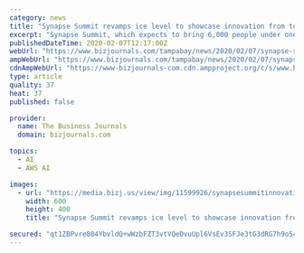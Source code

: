```yaml
---
category: news
title: "Synapse Summit revamps ice level to showcase innovation from top Tampa Bay companies"
excerpt: "Synapse Summit, which expects to bring 6,000 people under one roof in less than one week, will kick off with one major change. The summit's ice level, which has been used in years past for VIP sponsors and showcase its keynotes,"
publishedDateTime: 2020-02-07T12:17:00Z
webUrl: "https://www.bizjournals.com/tampabay/news/2020/02/07/synapse-summit-revamps-icelevel-to-showcase.html"
ampWebUrl: "https://www.bizjournals.com/tampabay/news/2020/02/07/synapse-summit-revamps-icelevel-to-showcase.amp.html"
cdnAmpWebUrl: "https://www-bizjournals-com.cdn.ampproject.org/c/s/www.bizjournals.com/tampabay/news/2020/02/07/synapse-summit-revamps-icelevel-to-showcase.amp.html"
type: article
quality: 37
heat: 37
published: false

provider:
  name: The Business Journals
  domain: bizjournals.com

topics:
  - AI
  - AWS AI

images:
  - url: "https://media.bizj.us/view/img/11599926/synapsesummitinnovationsontheice*600xx1500-1000-36-0.jpg"
    width: 600
    height: 400
    title: "Synapse Summit revamps ice level to showcase innovation from top Tampa Bay companies"

secured: "qt1ZBPvre804YbvldQ+wWzbFZT3vtVQeDvuUpl6VsEv3SFJe3tG3dRG7h9o54vRXc/oFzg1NmAJ8z4GcrGFNvSJSTGKvu0pCs4rgdULYSdDc/DxPw3BTGoekFtLUcgod7sKoT0VSgP9fLFUFtDgLYQERV9q/yMEphoEytcGVe2Eo7g7ENpfo5lg4t6oBCr5XDNO/D7JEiXsA0/TjtJdZo+F2J0Fqjyiwr3/L13630gyqyL9WQ87hMWyv5PCdA7vMrWsE4v7fzgE8/v9CqNJAXTAaLk3OYqtjA7kPcuuM17bU9NQzLxFhQPXtKJegA7yA;2Hj2556KWB69T1Qa6mOdEQ=="
---
```


